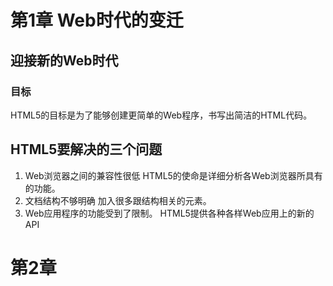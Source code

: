 # 第1章 Web时代的变迁

## 迎接新的Web时代

### 目标
HTML5的目标是为了能够创建更简单的Web程序，书写出简洁的HTML代码。

## HTML5要解决的三个问题
1. Web浏览器之间的兼容性很低
HTML5的使命是详细分析各Web浏览器所具有的功能。
2. 文档结构不够明确
加入很多跟结构相关的元素。
3. Web应用程序的功能受到了限制。
HTML5提供各种各样Web应用上的新的API

# 第2章
